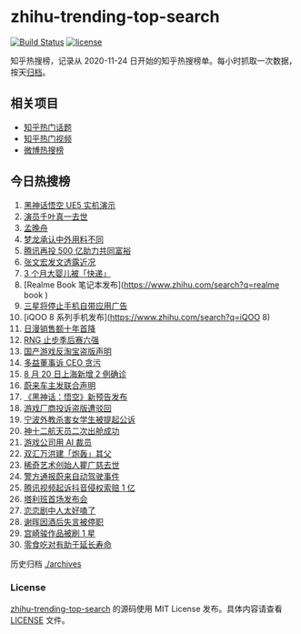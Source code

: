 # zhihu-trending-top-search

[![Build Status](https://github.com/justjavac/zhihu-trending-top-search/workflows/ci/badge.svg?branch=main)](https://github.com/justjavac/zhihu-trending-top-search/actions)
[![license](https://img.shields.io/github/license/justjavac/zhihu-trending-top-search)](https://github.com/justjavac/zhihu-trending-top-search/blob/main/LICENSE)

知乎热搜榜，记录从 2020-11-24 日开始的知乎热搜榜单。每小时抓取一次数据，按天[归档](./archives)。

## 相关项目

- [知乎热门话题](https://github.com/justjavac/zhihu-trending-hot-questions)
- [知乎热门视频](https://github.com/justjavac/zhihu-trending-hot-video)
- [微博热搜榜](https://github.com/justjavac/weibo-trending-hot-search)

## 今日热搜榜

<!-- BEGIN -->
<!-- 最后更新时间 Fri Aug 20 2021 21:14:11 GMT+0800 (China Standard Time) -->

1. [黑神话悟空 UE5 实机演示](https://www.zhihu.com/search?q=黑神话悟空)
1. [演员千叶真一去世](https://www.zhihu.com/search?q=千叶真一)
1. [孟晚舟](https://www.zhihu.com/search?q=孟晚舟)
1. [梦龙承认中外用料不同](https://www.zhihu.com/search?q=梦龙)
1. [腾讯再投 500 亿助力共同富裕](https://www.zhihu.com/search?q=腾讯500亿)
1. [张文宏发文透露近况](https://www.zhihu.com/search?q=张文宏)
1. [3 个月大婴儿被「快递」](https://www.zhihu.com/search?q=婴儿被快递)
1. [Realme Book 笔记本发布](https://www.zhihu.com/search?q=realme book )
1. [三星将停止手机自带应用广告](https://www.zhihu.com/search?q=三星手机)
1. [iQOO 8 系列手机发布](https://www.zhihu.com/search?q=iQOO 8)
1. [日漫销售额十年首降](https://www.zhihu.com/search?q=日本动漫)
1. [RNG 止步季后赛六强](https://www.zhihu.com/search?q=RNG)
1. [国产游戏反淘宝盗版声明](https://www.zhihu.com/search?q=国产游戏)
1. [多益董事诉 CEO 贪污](https://www.zhihu.com/search?q=多益网络)
1. [8 月 20 日上海新增 2 例确诊](https://www.zhihu.com/search?q=上海疫情)
1. [蔚来车主发联合声明](https://www.zhihu.com/search?q=蔚来)
1. [《黑神话：悟空》新预告发布](https://www.zhihu.com/search?q=黑神话：悟空)
1. [游戏厂商投诉盗版遭驳回](https://www.zhihu.com/search?q=波西亚时光)
1. [宁波外教杀害女学生被提起公诉](https://www.zhihu.com/search?q=宁波外教)
1. [神十二航天员二次出舱成功](https://www.zhihu.com/search?q=神舟十二号)
1. [游戏公司用 AI 裁员](https://www.zhihu.com/search?q=AI裁员)
1. [双汇万洪建「炮轰」其父](https://www.zhihu.com/search?q=双汇)
1. [稀奇艺术创始人瞿广慈去世](https://www.zhihu.com/search?q=瞿广慈)
1. [警方通报蔚来自动驾驶事件](https://www.zhihu.com/search?q=蔚来)
1. [腾讯视频起诉抖音侵权索赔 1 亿](https://www.zhihu.com/search?q=腾讯起诉抖音)
1. [塔利班首场发布会](https://www.zhihu.com/search?q=塔利班)
1. [恋恋剧中人太好嗑了](https://www.zhihu.com/search?q=恋恋剧中人)
1. [谢晖因酒后失言被停职](https://www.zhihu.com/search?q=谢晖)
1. [宫崎骏作品被刷 1 星](https://www.zhihu.com/search?q=宫崎骏)
1. [零食吃对有助于延长寿命](https://www.zhihu.com/search?q=零食)

<!-- END -->

历史归档 [./archives](./archives)

### License

[zhihu-trending-top-search](https://github.com/justjavac/zhihu-trending-top-search)
的源码使用 MIT License 发布。具体内容请查看 [LICENSE](./LICENSE) 文件。
